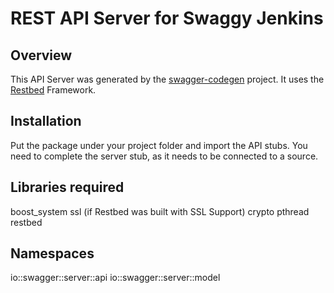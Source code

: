 # REST API Server for Swaggy Jenkins

## Overview
This API Server was generated by the [swagger-codegen](https://github.com/swagger-api/swagger-codegen) project.
It uses the [Restbed](https://github.com/Corvusoft/restbed) Framework.


## Installation
Put the package under your project folder and import the API stubs.
You need to complete the server stub, as it needs to be connected to a source.


## Libraries required
boost_system
ssl (if Restbed was built with SSL Support)
crypto
pthread
restbed


## Namespaces
io::swagger::server::api
io::swagger::server::model
